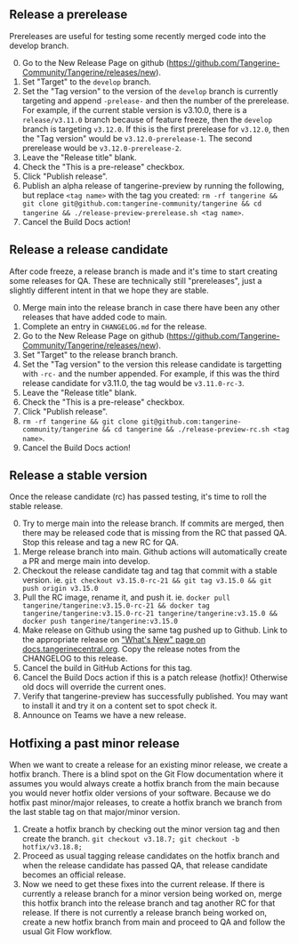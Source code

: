 
## Release a prerelease  

Prereleases are useful for testing some recently merged code into the develop branch.

0. Go to the New Release Page on github (https://github.com/Tangerine-Community/Tangerine/releases/new). 
1. Set "Target" to the `develop` branch.
2. Set the "Tag version" to the version of the `develop` branch is currently targeting and append `-prelease-` and then the number of the prerelease. For example, if the current stable version is v3.10.0, there is a `release/v3.11.0` branch because of feature freeze, then the `develop` branch is targeting `v3.12.0`. If this is the first prerelease for `v3.12.0`, then the "Tag version" would be `v3.12.0-prerelease-1`. The second prerelease would be `v3.12.0-prerelease-2`.
3. Leave the "Release title" blank.
4. Check the "This is a pre-release" checkbox.
5. Click "Publish release".
6. Publish an alpha release of tangerine-preview by running the following, but replace `<tag name>` with the tag you created: `rm -rf tangerine && git clone git@github.com:tangerine-community/tangerine && cd tangerine && ./release-preview-prerelease.sh <tag name>`.
7. Cancel the Build Docs action!


## Release a release candidate

After code freeze, a release branch is made and it's time to start creating some releases for QA. These are technically still "prereleases", just a slightly different intent in that we hope they are stable.

0. Merge main into the release branch in case there have been any other releases that have added code to main.
0. Complete an entry in `CHANGELOG.md` for the release.
0. Go to the New Release Page on github (https://github.com/Tangerine-Community/Tangerine/releases/new). 
1. Set "Target" to the release branch branch.
2. Set the "Tag version" to the version this release candidate is targetting with `-rc-` and the number appended. For example, if this was the third release candidate for v3.11.0, the tag would be `v3.11.0-rc-3`. 
3. Leave the "Release title" blank.
4. Check the "This is a pre-release" checkbox.
5. Click "Publish release".
6. `rm -rf tangerine && git clone git@github.com:tangerine-community/tangerine && cd tangerine && ./release-preview-rc.sh <tag name>`.
7. Cancel the Build Docs action!

## Release a stable version 

Once the release candidate (rc) has passed testing, it's time to roll the stable release.

0. Try to merge main into the release branch. If commits are merged, then there may be released code that is missing from the RC that passed QA. Stop this release and tag a new RC for QA. 
1. Merge release branch into main. Github actions will automatically create a PR and merge main into develop.
2. Checkout the release candidate tag and tag that commit with a stable version. ie. `git checkout v3.15.0-rc-21 && git tag v3.15.0 && git push origin v3.15.0`
3. Pull the RC image, rename it, and push it. ie. `docker pull tangerine/tangerine:v3.15.0-rc-21 && docker tag tangerine/tangerine:v3.15.0-rc-21 tangerine/tangerine:v3.15.0 && docker push tangerine/tangerine:v3.15.0`
4. Make release on Github using the same tag pushed up to Github. Link to the appropriate release on ["What's New" page on docs.tangerinecentral.org](https://docs.tangerinecentral.org/whats-new/). Copy the release notes from the CHANGELOG to this release.
5. Cancel the build in GitHub Actions for this tag.
7. Cancel the Build Docs action if this is a patch release (hotfix)! Otherwise old docs will override the current ones.
8. Verify that tangerine-preview has successfully published. You may want to install it and try it on a content set to spot check it.
9. Announce on Teams we have a new release.

## Hotfixing a past minor release
When we want to create a release for an existing minor release, we create a hotfix branch. There is a blind spot on the Git Flow documentation where it assumes you would always create a hotfix branch from the main because you would never hotfix older versions of your software. Because we do hotfix past minor/major releases, to create a hotfix branch we branch from the last stable tag on that major/minor version. 

1. Create a hotfix branch by checking out the minor version tag and then create the branch. `git checkout v3.18.7; git checkout -b hotfix/v3.18.8;`
2. Proceed as usual tagging release candidates on the hotfix branch and when the release candidate has passed QA, that release candidate becomes an official release.
3. Now we need to get these fixes into the current release. If there is currently a release branch for a minor version being worked on, merge this hotfix branch into the release branch and tag another RC for that release. If there is not currently a release branch being worked on, create a new hotfix branch from main and proceed to QA and follow the usual Git Flow workflow.

